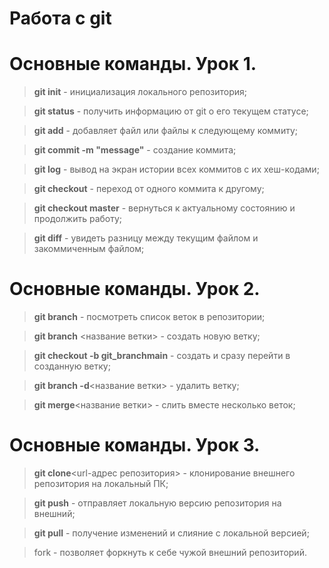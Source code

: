 # Работа с git
# Основные команды. Урок 1.

> **git init** - инициализация локального репозитория;

> **git status** - получить информацию от git о его текущем статусе;

> **git add** - добавляет файл или файлы к следующему коммиту;

> **git commit -m "message"** - создание коммита;

> **git log** - вывод на экран истории всех коммитов с их хеш-кодами;

> **git checkout** - переход от одного коммита к другому;

> **git checkout master** - вернуться к актуальному состоянию и продолжить работу;

> **git diff** - увидеть разницу между текущим файлом и закоммиченным файлом;

# Основные команды. Урок 2.

> **git branch** - посмотреть список веток в репозитории;

> **git branch** <название ветки> - создать новую ветку;

> **git checkout -b git_branchmain** - создать и сразу перейти в созданную ветку;

> **git branch -d**<название ветки> - удалить ветку;

> **git merge**<название ветки> - слить вместе несколько веток;

# Основные команды. Урок 3.

> **git clone**<url-адрес репозитория> - клонирование внешнего репозитория на локальный ПК;

> **git push** - отправляет локальную версию репозитория на внешний;

> **git pull** - получение изменений и слияние с локальной версией;

> fork - позволяет форкнуть к себе чужой внешний репозиторий.
